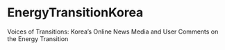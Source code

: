 # EnergyTransitionKorea
Voices of Transitions: Korea’s Online News Media and User Comments on the Energy Transition
